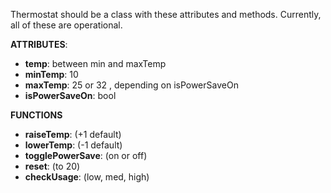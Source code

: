 Thermostat should be a class with these attributes and methods.
Currently, all of these are operational.

**ATTRIBUTES**:
- **temp**:            between min and maxTemp
- **minTemp**:         10            
- **maxTemp**:         25 or 32 , depending on isPowerSaveOn
- **isPowerSaveOn**:   bool

**FUNCTIONS**
- **raiseTemp**:       (+1 default)
- **lowerTemp**:       (-1 default)
- **togglePowerSave**: (on or off)
- **reset**:           (to 20)
- **checkUsage**:      (low, med, high)
